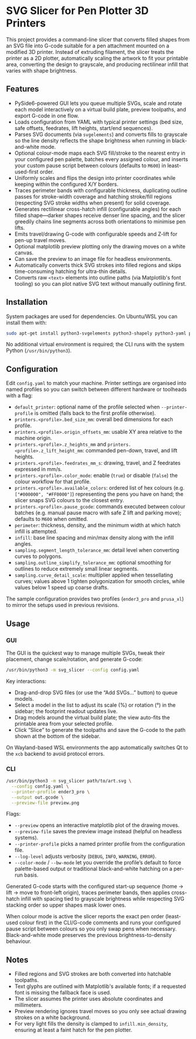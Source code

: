# SVG Slicer for Pen Plotter 3D Printers

This project provides a command-line slicer that converts filled shapes from an SVG file into G-code suitable for a pen attachment mounted on a modified 3D printer. Instead of extruding filament, the slicer treats the printer as a 2D plotter, automatically scaling the artwork to fit your printable area, converting the design to grayscale, and producing rectilinear infill that varies with shape brightness.

## Features

- PySide6-powered GUI lets you queue multiple SVGs, scale and rotate each model interactively on a virtual build plate, preview toolpaths, and export G-code in one flow.
- Loads configuration from YAML with typical printer settings (bed size, safe offsets, feedrates, lift heights, start/end sequences).
- Parses SVG documents (via `svgelements`) and converts fills to grayscale so the line density reflects the shape brightness when running in black-and-white mode.
- Optional colour-mode maps each SVG fill/stroke to the nearest entry in your configured pen palette, batches every assigned colour, and inserts your custom pause script between colours (defaults to `M600`) in least-used-first order.
- Uniformly scales and flips the design into printer coordinates while keeping within the configured X/Y borders.
- Traces perimeter bands with configurable thickness, duplicating outline passes for stroke-width coverage and hatching stroke/fill regions (respecting SVG stroke widths when present) for solid coverage.
- Generates rectilinear cross-hatch infill (configurable angles) for each filled shape—darker shapes receive denser line spacing, and the slicer greedily chains line segments across both orientations to minimise pen lifts.
- Emits travel/drawing G-code with configurable speeds and Z-lift for pen-up travel moves.
- Optional matplotlib preview plotting only the drawing moves on a white canvas.
- Can save the preview to an image file for headless environments.
- Automatically converts thick SVG strokes into filled regions and skips time-consuming hatching for ultra-thin details.
- Converts raw `<text>` elements into outline paths (via Matplotlib's font tooling) so you can plot native SVG text without manually outlining first.

## Installation

System packages are used for dependencies. On Ubuntu/WSL you can install them with:

```bash
sudo apt-get install python3-svgelements python3-shapely python3-yaml python3-matplotlib
```

No additional virtual environment is required; the CLI runs with the system Python (`/usr/bin/python3`).

## Configuration

Edit `config.yaml` to match your machine. Printer settings are organised into named profiles so you can switch between different hardware or toolheads with a flag:

- `default_printer`: optional name of the profile selected when `--printer-profile` is omitted (falls back to the first profile otherwise).
- `printers.<profile>.bed_size_mm`: overall bed dimensions for each profile.
- `printers.<profile>.origin_offsets_mm`: usable XY area relative to the machine origin.
- `printers.<profile>.z_heights_mm` and `printers.<profile>.z_lift_height_mm`: commanded pen-down, travel, and lift heights.
- `printers.<profile>.feedrates_mm_s`: drawing, travel, and Z feedrates expressed in mm/s.
- `printers.<profile>.color_mode`: enable (`true`) or disable (`false`) the colour workflow for that profile.
- `printers.<profile>.available_colors`: ordered list of hex colours (e.g. `["#000000", "#FF0000"]`) representing the pens you have on hand; the slicer snaps SVG colours to the closest entry.
- `printers.<profile>.pause_gcode`: commands executed between colour batches (e.g. manual pause macro with safe Z lift and parking move); defaults to `M600` when omitted.
- `perimeter`: thickness, density, and the minimum width at which hatch infill is attempted.
- `infill`: base line spacing and min/max density along with the infill angles.
- `sampling.segment_length_tolerance_mm`: detail level when converting curves to polygons.
- `sampling.outline_simplify_tolerance_mm`: optional smoothing for outlines to reduce extremely small linear segments.
- `sampling.curve_detail_scale`: multiplier applied when tessellating curves; values above 1 tighten polygonization for smooth circles, while values below 1 speed up coarse drafts.

The sample configuration provides two profiles (`ender3_pro` and `prusa_xl`) to mirror the setups used in previous revisions.

## Usage

### GUI

The GUI is the quickest way to manage multiple SVGs, tweak their placement, change scale/rotation, and generate G-code:

```bash
/usr/bin/python3 -m svg_slicer --config config.yaml
```

Key interactions:

- Drag-and-drop SVG files (or use the “Add SVGs…” button) to queue models.
- Select a model in the list to adjust its scale (%) or rotation (°) in the sidebar; the footprint readout updates live.
- Drag models around the virtual build plate; the view auto-fits the printable area from your selected profile.
- Click “Slice” to generate the toolpaths and save the G-code to the path shown at the bottom of the sidebar.

On Wayland-based WSL environments the app automatically switches Qt to the `xcb` backend to avoid protocol errors.

### CLI

```bash
/usr/bin/python3 -m svg_slicer path/to/art.svg \
  --config config.yaml \
  --printer-profile ender3_pro \
  --output out.gcode \
  --preview-file preview.png
```

Flags:

- `--preview` opens an interactive matplotlib plot of the drawing moves.
- `--preview-file` saves the preview image instead (helpful on headless systems).
- `--printer-profile` picks a named printer profile from the configuration file.
- `--log-level` adjusts verbosity (`DEBUG`, `INFO`, `WARNING`, `ERROR`).
- `--color-mode` / `--bw-mode` let you override the profile’s default to force palette-based output or traditional black-and-white hatching on a per-run basis.

Generated G-code starts with the configured start-up sequence (home → lift → move to front-left origin), traces perimeter bands, then applies cross-hatch infill with spacing tied to grayscale brightness while respecting SVG stacking order so upper shapes mask lower ones.

When colour mode is active the slicer reports the exact pen order (least-used colour first) in the CLI/G-code comments and runs your configured pause script between colours so you only swap pens when necessary. Black-and-white mode preserves the previous brightness-to-density behaviour.

## Notes

- Filled regions and SVG strokes are both converted into hatchable toolpaths.
- Text glyphs are outlined with Matplotlib's available fonts; if a requested font is missing the fallback face is used.
- The slicer assumes the printer uses absolute coordinates and millimeters.
- Preview rendering ignores travel moves so you only see actual drawing strokes on a white background.
- For very light fills the density is clamped to `infill.min_density`, ensuring at least a faint hatch for the pen plotter.
